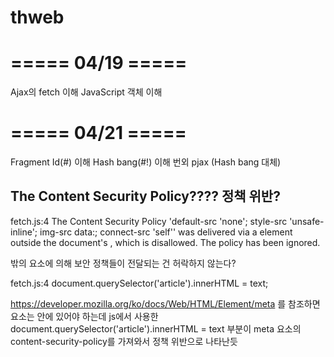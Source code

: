 # thweb

===== 04/19 =====
=================
Ajax의 fetch 이해
JavaScript 객체 이해


===== 04/21 =====
=================
Fragment Id(#) 이해
Hash bang(#!) 이해
번외 pjax (Hash bang 대체)

The Content Security Policy???? 정책 위반?
-----------------------------------------

fetch.js:4 The Content Security Policy 'default-src 'none'; style-src 'unsafe-inline'; img-src data:; connect-src 'self'' was delivered via a <meta> element outside the document's <head>, which is disallowed. The policy has been ignored.

<head> 밖의 <meta> 요소에 의해 보안 정책들이 전달되는 건 허락하지 않는다?

fetch.js:4
document.querySelector('article').innerHTML = text;

https://developer.mozilla.org/ko/docs/Web/HTML/Element/meta 를 참조하면
<meta> 요소는 <head> 안에 있어야 하는데
js에서 사용한
document.querySelector('article').innerHTML = text
부분이 meta 요소의 content-security-policy를 가져와서
정책 위반으로 나타난듯

